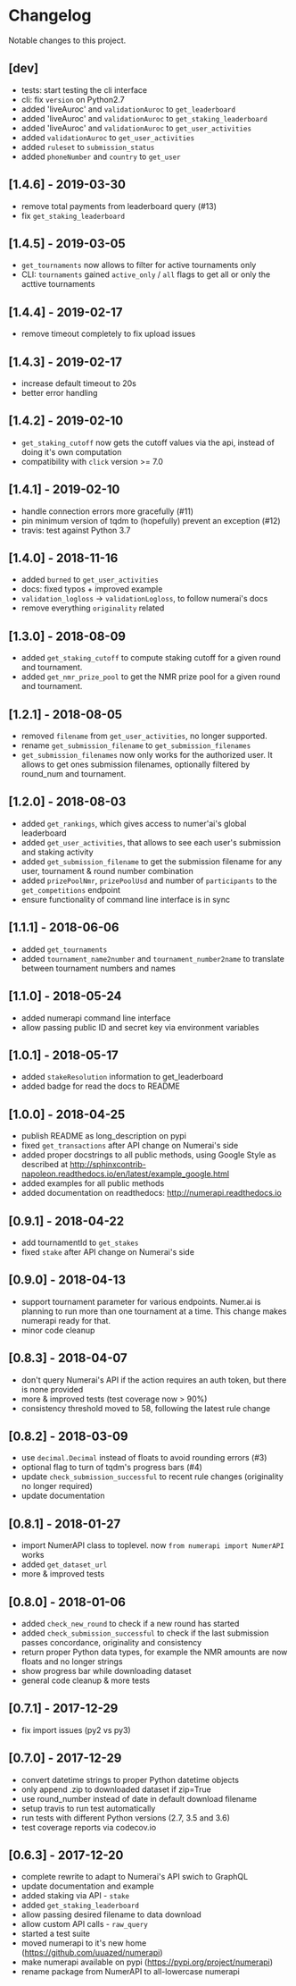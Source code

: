 # Changelog
Notable changes to this project.

## [dev]
- tests: start testing the cli interface
- cli: fix `version` on Python2.7
- added 'liveAuroc' and `validationAuroc` to `get_leaderboard`
- added 'liveAuroc' and `validationAuroc` to `get_staking_leaderboard`
- added 'liveAuroc' and `validationAuroc` to `get_user_activities`
- added `validationAuroc` to `get_user_activities`
- added `ruleset` to `submission_status`
- added `phoneNumber` and `country` to `get_user`

## [1.4.6] - 2019-03-30
- remove total payments from leaderboard query (#13)
- fix `get_staking_leaderboard`

## [1.4.5] - 2019-03-05
- `get_tournaments` now allows to filter for active tournaments only
-  CLI: `tournaments` gained `active_only` / `all` flags to get all or only
   the acttive tournaments

## [1.4.4] - 2019-02-17
- remove timeout completely to fix upload issues

## [1.4.3] - 2019-02-17
- increase default timeout to 20s
- better error handling

## [1.4.2] - 2019-02-10
- `get_staking_cutoff` now gets the cutoff values via the api, instead of
   doing it's own computation
- compatibility with `click` version >= 7.0

## [1.4.1] - 2019-02-10
- handle connection errors more gracefully (#11)
- pin minimum version of tqdm to (hopefully) prevent an exception (#12)
- travis: test against Python 3.7

## [1.4.0] - 2018-11-16
- added `burned` to `get_user_activities`
- docs: fixed typos + improved example
- `validation_logloss` -> `validationLogloss`, to follow numerai's docs
- remove everything `originality` related

## [1.3.0] - 2018-08-09
- added `get_staking_cutoff` to compute staking cutoff for a given round and tournament.
- added `get_nmr_prize_pool` to get the NMR prize pool for a given round and tournament.

## [1.2.1] - 2018-08-05
- removed `filename` from `get_user_activities`, no longer supported.
- rename `get_submission_filename` to `get_submission_filenames`
- `get_submission_filenames` now only works for the authorized user. It allows
  to get ones submission filenames, optionally filtered by round_num and
  tournament.

## [1.2.0] - 2018-08-03
- added `get_rankings`, which gives access to numer'ai's global leaderboard
- added `get_user_activities`, that allows to see each user's submission and
  staking activity
- added `get_submission_filename` to get the submission filename for any user,
  tournament & round number combination
- added `prizePoolNmr`, `prizePoolUsd` and number of `participants` to the
  `get_competitions` endpoint
- ensure functionality of command line interface is in sync

## [1.1.1] - 2018-06-06
- added `get_tournaments`
- added `tournament_name2number` and `tournament_number2name` to translate
  between tournament numbers and names

## [1.1.0] - 2018-05-24
- added numerapi command line interface
- allow passing public ID and secret key via environment variables

## [1.0.1] - 2018-05-17
- added `stakeResolution` information to get_leaderboard
- added badge for read the docs to README

## [1.0.0] - 2018-04-25
- publish README as long_description on pypi
- fixed `get_transactions` after API change on Numerai's side
- added proper docstrings to all public methods, using Google Style as
  described at http://sphinxcontrib-napoleon.readthedocs.io/en/latest/example_google.html
- added examples for all public methods
- added documentation on readthedocs: http://numerapi.readthedocs.io

## [0.9.1] - 2018-04-22
- add tournamentId to `get_stakes`
- fixed `stake` after API change on Numerai's side

## [0.9.0] - 2018-04-13
- support tournament parameter for various endpoints. Numer.ai is planning to
  run more than one tournament at a time. This change makes numerapi ready for
  that.
- minor code cleanup

## [0.8.3] - 2018-04-07
- don't query Numerai's API if the action requires an auth token, but there
  is none provided
- more & improved tests (test coverage now > 90%)
- consistency threshold moved to 58, following the latest rule change

## [0.8.2] - 2018-03-09
- use `decimal.Decimal` instead of floats to avoid rounding errors (#3)
- optional flag to turn of tqdm's progress bars (#4)
- update `check_submission_successful` to recent rule changes (originality
  no longer required)
- update documentation

## [0.8.1] - 2018-01-27
- import NumerAPI class to toplevel. now `from numerapi import NumerAPI` works
- added `get_dataset_url`
- more & improved tests

## [0.8.0] - 2018-01-06
- added `check_new_round` to check if a new round has started
- added `check_submission_successful` to check if the last submission passes
  concordance, originality and consistency
- return proper Python data types, for example the NMR amounts are now
  floats and no longer strings
- show progress bar while downloading dataset
- general code cleanup & more tests

## [0.7.1] - 2017-12-29
- fix import issues (py2 vs py3)

## [0.7.0] - 2017-12-29
- convert datetime strings to proper Python datetime objects
- only append .zip to downloaded dataset if zip=True
- use round_number instead of date in default download filename
- setup travis to run test automatically
- run tests with different Python versions (2.7, 3.5 and 3.6)
- test coverage reports via codecov.io

## [0.6.3] - 2017-12-20
- complete rewrite to adapt to Numerai's API swich to GraphQL
- update documentation and example
- added staking via API - `stake`
- added `get_staking_leaderboard`
- allow passing desired filename to data download
- allow custom API calls - `raw_query`
- started a test suite
- moved numerapi to it's new home (https://github.com/uuazed/numerapi)
- make numerapi available on pypi (https://pypi.org/project/numerapi)
- rename package from NumerAPI to all-lowercase numerapi
